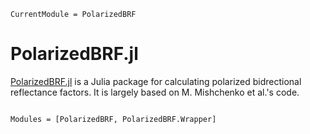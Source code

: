 ```@meta
CurrentModule = PolarizedBRF
```

# PolarizedBRF.jl

[PolarizedBRF.jl](https://github.com/JuliaRemoteSensing/PolarizedBRF.jl) is a Julia package for calculating polarized bidrectional reflectance factors. It is largely based on M. Mishchenko et al.'s code.

```@index
```

```@autodocs
Modules = [PolarizedBRF, PolarizedBRF.Wrapper]
```

